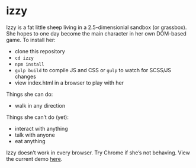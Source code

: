# izzy

Izzy is a fat little sheep living in a 2.5-dimensionial sandbox (or grassbox). She hopes to one day become the main character in her own DOM-based game. To install her:

* clone this repository
* `cd izzy`
* `npm install`
* `gulp build` to compile JS and CSS or `gulp` to watch for SCSS/JS changes
* view index.html in a browser to play with her

Things she can do:

* walk in any direction

Things she can’t do (yet):

* interact with anything
* talk with anyone
* eat anything

Izzy doesn’t work in every browser. Try Chrome if she’s not behaving. View the current demo [here](http://codepen.io/anon/pen/vOqKYW).